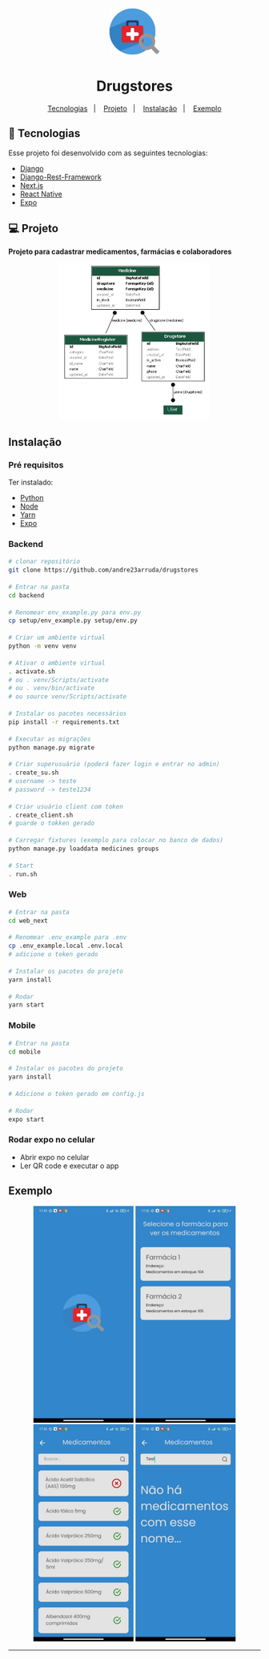 <h1 align="center">
    <img alt="Drugstores" title="Drugstores" src="backend/setup/static/images/logo.svg" width="100px" />
</h1>

<h1 align="center">
    Drugstores
</h1>

<p align="center">
	<a href="#-tecnologias">Tecnologias</a>&nbsp;&nbsp;&nbsp;|&nbsp;&nbsp;&nbsp;
	<a href="#-projeto">Projeto</a>&nbsp;&nbsp;&nbsp;|&nbsp;&nbsp;&nbsp;
	<a href="#instalação">Instalação</a>&nbsp;&nbsp;&nbsp;|&nbsp;&nbsp;&nbsp;
	<a href="#instalação">Exemplo</a>
</p>

## 🚀 Tecnologias
Esse projeto foi desenvolvido com as seguintes tecnologias:
- [Django](https://www.djangoproject.com/)
- [Django-Rest-Framework](https://www.django-rest-framework.org/)
- [Next.js](https://nextjs.org/)
- [React Native](https://reactnative.dev/)
- [Expo](https://expo.io/)


## 💻 Projeto
**Projeto para cadastrar medicamentos, farmácias e colaboradores**
<div align="center">
    <img alt="models" title="models" src=".github/drugstore.png" width="300px" />
</div>

## Instalação
### Pré requisitos
Ter instalado:
- [Python](https://www.python.org/downloads/)
- [Node](https://nodejs.org/en/download/)
- [Yarn](https://classic.yarnpkg.com/en/docs/install/)
- [Expo](https://docs.expo.dev/get-started/installation/)


### Backend
```sh
# clonar repositório
git clone https://github.com/andre23arruda/drugstores

# Entrar na pasta
cd backend

# Renomear env_example.py para env.py
cp setup/env_example.py setup/env.py

# Criar um ambiente virtual
python -m venv venv

# Ativar o ambiente virtual
. activate.sh
# ou . venv/Scripts/activate
# ou . venv/bin/activate
# ou source venv/Scripts/activate

# Instalar os pacotes necessários
pip install -r requirements.txt

# Executar as migrações
python manage.py migrate

# Criar superusuário (poderá fazer login e entrar no admin)
. create_su.sh
# username -> teste
# password -> teste1234

# Criar usuário client com token
. create_client.sh
# guarde o tokken gerado

# Carregar fixtures (exemplo para colocar no banco de dados)
python manage.py loaddata medicines groups

# Start
. run.sh
```

### Web
```sh
# Entrar na pasta
cd web_next

# Renomear .env_example para .env
cp .env_example.local .env.local
# adicione o token gerado

# Instalar os pacotes do projeto
yarn install

# Rodar
yarn start
```

### Mobile
```sh
# Entrar na pasta
cd mobile

# Instalar os pacotes do projeto
yarn install

# Adicione o token gerado em config.js

# Rodar
expo start
```

### Rodar expo no celular
- Abrir expo no celular
- Ler QR code e executar o app


## Exemplo
<div align="center">
    <img alt="Splash Screen" title="Splash Screen" src=".github/screen-1.png" width="200px" />
    <img alt="Screen 2" title="Screen 2" src=".github/screen-2.png" width="200px" />
    <img alt="Screen 3" title="Screen 3" src=".github/screen-3.png" width="200px" />
    <img alt="Screen 4" title="Screen 4" src=".github/screen-4.png" width="200px" />
</div>
<hr>
